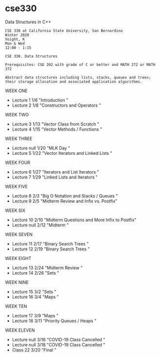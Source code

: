 # cse330
Data Structures in C++

```
CSE 330 at California State University, San Bernardino
Winter 2020
Voight, K
Mon & Wed
12:00 - 1:15
```

```
CSE 330. Data Structures

Prerequisites: CSE 202 with grade of C or better and MATH 272 or MATH 372

Abstract data structures including lists, stacks, queues and trees;
their storage allocation and associated application algorithms.

```

WEEK ONE

* Lecture 1	    1/6	"Introduction                       "
* Lecture 2     1/8	"Constructors and Operators         "

WEEK TWO

* Lecture 3  	1/13	"Vector Class from Scratch          "
* Lecture 4  	1/15  	"Vector Methods / Functions         "

WEEK THREE

* Lecture null  1/20    "MLK Day                            "
* Lecture 5  	1/22  	"Vector Iterators and Linked Lists  "

WEEK FOUR

* Lecture 6  	1/27  	"Iterators and List Iterators       "
* Lecture 7  	1/29 	"Linked Lists and Iterators         "

WEEK FIVE

* Lecture 8  	2/3 	"Big O Notation and Stacks / Queues  "
* Lecture 9  	2/5 	"Midterm Review and Infix vs. Postfix"

WEEK SIX

* Lecture 10    2/10 	"Midterm Questions and More Infix to Postfix"
* Lecture null 	2/12 	"Midterm                                    "

WEEK SEVEN

* Lecture 11 	2/17 	"Binary Search Trees                "
* Lecture 12 	2/19 	"Binary Search Trees                "

WEEK EIGHT

* Lecture 13    2/24 	"Midterm Review                     "
* Lecture 14 	2/26 	"Sets                               "

WEEK NINE

* Lecture 15 	3/2  	"Sets                               "
* Lecture 16 	3/4 	"Maps                               "

WEEK TEN

* Lecture 17 	3/9	    "Maps                               "
* Lecture 18 	3/11	"Priority Queues / Heaps            "

WEEK ELEVEN

* Lecture null	3/16	"COVID-19 Class Cancelled           "
* Lecture null  3/18    "COVID-19 Class Cancelled           "
* Class 22      3/20    "Final                              "
